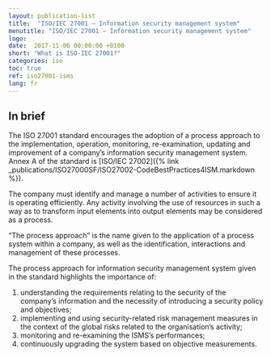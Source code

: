 ```yaml
---
layout: publication-list
title:  "ISO/IEC 27001 – Information security management system"
menutitle: "ISO/IEC 27001 – Information security management system"
logo:
date:  2017-11-06 00:00:00 +0100
short: "What is ISO-IEC 27001?"
categories: iso
toc: true
ref: iso27001-isms
lang: fr
---
```

## In brief
The ISO 27001 standard encourages the adoption of a process approach to the implementation, operation, monitoring, re-examination, updating and improvement of a company’s information security management system. Annex A of the standard is [ISO/IEC 27002]({% link _publications/ISO27000SF/ISO27002-CodeBestPractices4ISM.markdown %}).

The company must identify and manage a number of activities to ensure it is operating efficiently. Any activity involving the use of resources in such a way as to transform input elements into output elements may be considered as a process.

“The process approach” is the name given to the application of a process system within a company, as well as the identification, interactions and management of these processes.

The process approach for information security management system given in the standard highlights the importance of:

1. understanding the requirements relating to the security of the company’s information and the necessity of introducing a security policy and objectives;
2. implementing and using security-related risk management measures in the context of the global risks related to the organisation’s activity;
3. monitoring and re-examining the ISMS’s performances;
4. continuously upgrading the system based on objective measurements.
